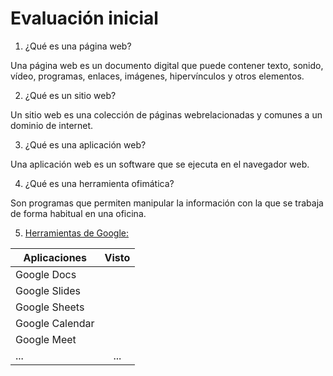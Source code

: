 # Evaluación inicial

1. ¿Qué es una página web?

Una página web es un documento digital que puede contener texto, sonido, vídeo, programas, enlaces, imágenes, hipervínculos y otros elementos.

2. ¿Qué es un sitio web?

Un sitio web es una colección de páginas webrelacionadas y comunes a un dominio de internet.

3. ¿Qué es una aplicación web?

Una aplicación web es un software que se ejecuta en el navegador web.

4. ¿Qué es una herramienta ofimática?

Son programas que permiten manipular la información con la que se trabaja de forma habitual en una oficina.

5. [Herramientas de Google:](https://www.google.com/intl/es-419/chrome/browser-tools/)

|Aplicaciones |Visto|
|--------------|:------:|
|Google Docs|
|Google Slides|
|Google Sheets|
|Google Calendar|
|Google Meet|
|...|...|